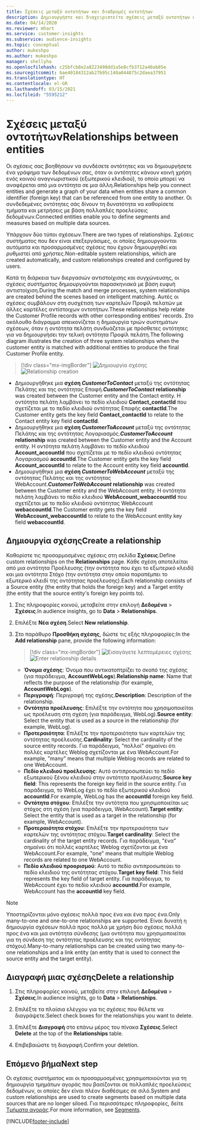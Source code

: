 ```yaml
---
title: Σχέσεις μεταξύ οντοτήτων και διαδρομές οντοτήτων
description: Δημιουργήστε και διαχειριστείτε σχέσεις μεταξύ οντοτήτων από πολλαπλές προελεύσεις δεδομένων.
ms.date: 04/14/2020
ms.reviewer: mhart
ms.service: customer-insights
ms.subservice: audience-insights
ms.topic: conceptual
author: mukeshpo
ms.author: mukeshpo
manager: shellyha
ms.openlocfilehash: c25bfcb8e2a8223498dd1a5e8cfb3712a40ab85e
ms.sourcegitcommit: bae40184312ab27b95c140a044875c2daea37951
ms.translationtype: HT
ms.contentlocale: el-GR
ms.lasthandoff: 03/15/2021
ms.locfileid: "5595212"
---
```

# <a name="relationships-between-entities"></a><span data-ttu-id="bbc87-103">Σχέσεις μεταξύ οντοτήτων</span><span class="sxs-lookup"><span data-stu-id="bbc87-103">Relationships between entities</span></span>

<span data-ttu-id="bbc87-104">Οι σχέσεις σας βοηθήσουν να συνδέσετε οντότητες και να δημιουργήσετε ένα γράφημα των δεδομένων σας, όταν οι οντότητες κάνουν κοινή χρήση ενός κοινού αναγνωριστικού (εξωτερικού κλειδιού), το οποίο μπορεί να αναφέρεται από μια οντότητα σε μια άλλη.</span><span class="sxs-lookup"><span data-stu-id="bbc87-104">Relationships help you connect entities and generate a graph of your data when entities share a common identifier (foreign key) that can be referenced from one entity to another.</span></span> <span data-ttu-id="bbc87-105">Οι συνδεδεμένες οντότητες σάς δίνουν τη δυνατότητα να καθορίσετε τμήματα και μετρήσεις με βάση πολλαπλές προελεύσεις δεδομένων.</span><span class="sxs-lookup"><span data-stu-id="bbc87-105">Connected entities enable you to define segments and measures based on multiple data sources.</span></span>

<span data-ttu-id="bbc87-106">Υπάρχουν δύο τύποι σχέσεων.</span><span class="sxs-lookup"><span data-stu-id="bbc87-106">There are two types of relationships.</span></span> <span data-ttu-id="bbc87-107">Σχέσεις συστήματος που δεν είναι επεξεργάσιμες, οι οποίες δημιουργούνται αυτόματα και προσαρμοσμένες σχέσεις που έχουν δημιουργηθεί και ρυθμιστεί από χρήστες.</span><span class="sxs-lookup"><span data-stu-id="bbc87-107">Non-editable system relationships, which are created automatically, and custom relationships created and configured by users.</span></span>

<span data-ttu-id="bbc87-108">Κατά τη διάρκεια των διεργασιών αντιστοίχισης και συγχώνευσης, οι σχέσεις συστήματος δημιουργούνται παρασκηνιακά με βάση ευφυή αντιστοίχιση.</span><span class="sxs-lookup"><span data-stu-id="bbc87-108">During the match and merge processes, system relationships are created behind the scenes based on intelligent matching.</span></span> <span data-ttu-id="bbc87-109">Αυτές οι σχέσεις συμβάλουν στη συσχέτιση των καρτελών Προφίλ πελατών με άλλες καρτέλες αντίστοιχων οντοτήτων.</span><span class="sxs-lookup"><span data-stu-id="bbc87-109">These relationships help relate the Customer Profile records with other corresponding entities' records.</span></span> <span data-ttu-id="bbc87-110">Στο ακόλουθο διάγραμμα απεικονίζεται η δημιουργία τριών συστημάτων σχέσεων, όταν η οντότητα πελάτη συνδυάζεται με πρόσθετες οντότητες για να δημιουργήσει την τελική οντότητα Προφίλ πελάτη.</span><span class="sxs-lookup"><span data-stu-id="bbc87-110">The following diagram illustrates the creation of three system relationships when the customer entity is matched with additional entities to produce the final Customer Profile entity.</span></span>

> [!div class="mx-imgBorder"]
> <span data-ttu-id="bbc87-111">![Δημιουργία σχέσης](media/relationships-entities-merge.png "Δημιουργία σχέσης")</span><span class="sxs-lookup"><span data-stu-id="bbc87-111">![Relationship creation](media/relationships-entities-merge.png "Relationship creation")</span></span>

- <span data-ttu-id="bbc87-112">Δημιουργήθηκε μια **σχέση *CustomerToContact*** μεταξύ της οντότητας Πελάτης και της οντότητας Επαφή.</span><span class="sxs-lookup"><span data-stu-id="bbc87-112">***CustomerToContact* relationship** was created between the Customer entity and the Contact entity.</span></span> <span data-ttu-id="bbc87-113">Η οντότητα πελάτη λαμβάνει το πεδίο κλειδιού **Contact_contactId** που σχετίζεται με το πεδίο κλειδιού οντότητας Επαφής **contactId**.</span><span class="sxs-lookup"><span data-stu-id="bbc87-113">The Customer entity gets the key field **Contact_contactId** to relate to the Contact entity key field **contactId**.</span></span>
- <span data-ttu-id="bbc87-114">Δημιουργήθηκε μια **σχέση *CustomerToAccount*** μεταξύ της οντότητας Πελάτης και της οντότητας Λογαριασμός.</span><span class="sxs-lookup"><span data-stu-id="bbc87-114">***CustomerToAccount* relationship** was created between the Customer entity and the Account entity.</span></span> <span data-ttu-id="bbc87-115">Η οντότητα πελάτη λαμβάνει το πεδίο κλειδιού **Account_accountId** που σχετίζεται με το πεδίο κλειδιού οντότητας Λογαριασμού **accountId**.</span><span class="sxs-lookup"><span data-stu-id="bbc87-115">The Customer entity gets the key field **Account_accountId** to relate to the Account entity key field **accountId**.</span></span>
- <span data-ttu-id="bbc87-116">Δημιουργήθηκε μια **σχέση *CustomerToWebAccount*** μεταξύ της οντότητας Πελάτης και της οντότητας WebAccount.</span><span class="sxs-lookup"><span data-stu-id="bbc87-116">***CustomerToWebAccount* relationship** was created between the Customer entity and the WebAccount entity.</span></span> <span data-ttu-id="bbc87-117">Η οντότητα πελάτη λαμβάνει το πεδίο κλειδιού **WebAccount_webaccountId** που σχετίζεται με το πεδίο κλειδιού οντότητας WebAccount **webaccountId**.</span><span class="sxs-lookup"><span data-stu-id="bbc87-117">The Customer entity gets the key field **WebAccount_webaccountId** to relate to the WebAccount entity key field **webaccountId**.</span></span>

## <a name="create-a-relationship"></a><span data-ttu-id="bbc87-118">Δημιουργία σχέσης</span><span class="sxs-lookup"><span data-stu-id="bbc87-118">Create a relationship</span></span>

<span data-ttu-id="bbc87-119">Καθορίστε τις προσαρμοσμένες σχέσεις στη σελίδα **Σχέσεις**.</span><span class="sxs-lookup"><span data-stu-id="bbc87-119">Define custom relationships on the **Relationships** page.</span></span> <span data-ttu-id="bbc87-120">Κάθε σχέση αποτελείται από μια οντότητα Προέλευσης (την οντότητα που έχει το εξωτερικό κλειδί) και μια οντότητα Στόχο (την οντότητα στην οποία παραπέμπει το εξωτερικό κλειδί της οντότητας προέλευσης).</span><span class="sxs-lookup"><span data-stu-id="bbc87-120">Each relationship consists of a Source entity (the entity that holds the foreign key) and a Target entity (the entity that the source entity's foreign key points to).</span></span>

1. <span data-ttu-id="bbc87-121">Στις πληροφορίες κοινού, μεταβείτε στην επιλογή **Δεδομένα** > **Σχέσεις**.</span><span class="sxs-lookup"><span data-stu-id="bbc87-121">In audience insights, go to **Data** > **Relationships**.</span></span>

2. <span data-ttu-id="bbc87-122">Επιλέξτε **Νέα σχέση**.</span><span class="sxs-lookup"><span data-stu-id="bbc87-122">Select **New relationship**.</span></span>

3. <span data-ttu-id="bbc87-123">Στο παράθυρο **Προσθήκη σχέσης**, δώστε τις εξής πληροφορίες:</span><span class="sxs-lookup"><span data-stu-id="bbc87-123">In the **Add relationship** pane, provide the following information:</span></span>

   > [!div class="mx-imgBorder"]
   > <span data-ttu-id="bbc87-124">![Εισαγάγετε λεπτομέρειες σχέσης](media/relationships-add.png "Εισαγάγετε λεπτομέρειες σχέσης")</span><span class="sxs-lookup"><span data-stu-id="bbc87-124">![Enter relationship details](media/relationships-add.png "Enter relationship details")</span></span>

   - <span data-ttu-id="bbc87-125">**Όνομα σχέσης**: Όνομα που αντικατοπτρίζει το σκοπό της σχέσης (για παράδειγμα, **AccountWebLogs**).</span><span class="sxs-lookup"><span data-stu-id="bbc87-125">**Relationship name**: Name that reflects the purpose of the relationship (for example, **AccountWebLogs**).</span></span>
   - <span data-ttu-id="bbc87-126">**Περιγραφή**: Περιγραφή της σχέσης.</span><span class="sxs-lookup"><span data-stu-id="bbc87-126">**Description**: Description of the relationship.</span></span>
   - <span data-ttu-id="bbc87-127">**Οντότητα προέλευσης**: Επιλέξτε την οντότητα που χρησιμοποιείται ως προέλευση στη σχέση (για παράδειγμα, WebLog).</span><span class="sxs-lookup"><span data-stu-id="bbc87-127">**Source entity**: Select the entity that is used as a source in the relationship (for example, WebLog).</span></span>
   - <span data-ttu-id="bbc87-128">**Προτεραιότητα**: Επιλέξτε την προτεραιότητα των καρτελών της οντότητας προέλευσης.</span><span class="sxs-lookup"><span data-stu-id="bbc87-128">**Cardinality**: Select the cardinality of the source entity records.</span></span> <span data-ttu-id="bbc87-129">Για παράδειγμα, "πολλοί" σημαίνει ότι πολλές καρτέλες Weblog σχετίζονται με ένα WebAccount.</span><span class="sxs-lookup"><span data-stu-id="bbc87-129">For example, "many" means that multiple Weblog records are related to one WebAccount.</span></span>
   - <span data-ttu-id="bbc87-130">**Πεδίο κλειδιού προέλευσης**: Αυτό αντιπροσωπεύει το πεδίο εξωτερικού ξένου κλειδιού στην οντότητα προέλευσης.</span><span class="sxs-lookup"><span data-stu-id="bbc87-130">**Source key field**: This represents the foreign key field in the source entity.</span></span> <span data-ttu-id="bbc87-131">Για παράδειγμα, το WebLog έχει το πεδίο εξωτερικού κλειδιού **accountId**.</span><span class="sxs-lookup"><span data-stu-id="bbc87-131">For example, WebLog has the **accountId** foreign key field.</span></span>
   - <span data-ttu-id="bbc87-132">**Οντότητα στόχου**: Επιλέξτε την οντότητα που χρησιμοποιείται ως στόχος στη σχέση (για παράδειγμα, WebAccount).</span><span class="sxs-lookup"><span data-stu-id="bbc87-132">**Target entity**: Select the entity that is used as a target in the relationship (for example, WebAccount).</span></span>
   - <span data-ttu-id="bbc87-133">**Προτεραιότητα στόχου**: Επιλέξτε την προτεραιότητα των καρτελών της οντότητας στόχου.</span><span class="sxs-lookup"><span data-stu-id="bbc87-133">**Target cardinality**: Select the cardinality of the target entity records.</span></span> <span data-ttu-id="bbc87-134">Για παράδειγμα, "ένα" σημαίνει ότι πολλές καρτέλες Weblog σχετίζονται με ένα WebAccount.</span><span class="sxs-lookup"><span data-stu-id="bbc87-134">For example, "one" means that multiple Weblog records are related to one WebAccount.</span></span>
   - <span data-ttu-id="bbc87-135">**Πεδίο κλειδιού προορισμού**: Αυτό το πεδίο αντιπροσωπεύει το πεδίο κλειδιού της οντότητας στόχου.</span><span class="sxs-lookup"><span data-stu-id="bbc87-135">**Target key field**: This field represents the key field of target entity.</span></span> <span data-ttu-id="bbc87-136">Για παράδειγμα, το WebAccount έχει το πεδίο κλειδιού **accountId**.</span><span class="sxs-lookup"><span data-stu-id="bbc87-136">For example, WebAccount has the **accountId** key field.</span></span>

> [!NOTE]
> <span data-ttu-id="bbc87-137">Υποστηρίζονται μόνο σχέσεις πολλά προς ένα και ένα προς ένα.</span><span class="sxs-lookup"><span data-stu-id="bbc87-137">Only many-to-one and one-to-one relationships are supported.</span></span> <span data-ttu-id="bbc87-138">Είναι δυνατή η δημιουργία σχέσεων πολλά προς πολλά με χρήση δύο σχέσεις πολλά προς ένα και μια οντότητα σύνδεσης (μια οντότητα που χρησιμοποιείται για τη σύνδεση της οντότητας προέλευσης και της οντότητας στόχου).</span><span class="sxs-lookup"><span data-stu-id="bbc87-138">Many-to-many relationships can be created using two many-to-one relationships and a link entity (an entity that is used to connect the source entity and the target entity).</span></span>

## <a name="delete-a-relationship"></a><span data-ttu-id="bbc87-139">Διαγραφή μιας σχέσης</span><span class="sxs-lookup"><span data-stu-id="bbc87-139">Delete a relationship</span></span>

1. <span data-ttu-id="bbc87-140">Στις πληροφορίες κοινού, μεταβείτε στην επιλογή **Δεδομένα** > **Σχέσεις**.</span><span class="sxs-lookup"><span data-stu-id="bbc87-140">In audience insights, go to **Data** > **Relationships**.</span></span>

2. <span data-ttu-id="bbc87-141">Επιλέξτε τα πλαίσια ελέγχου για τις σχέσεις που θέλετε να διαγράψετε.</span><span class="sxs-lookup"><span data-stu-id="bbc87-141">Select check boxes for the relationships you want to delete.</span></span>

3. <span data-ttu-id="bbc87-142">Επιλέξτε **Διαγραφή** στο επάνω μέρος του πίνακα **Σχέσεις**.</span><span class="sxs-lookup"><span data-stu-id="bbc87-142">Select **Delete** at the top of the **Relationships** table.</span></span>

4. <span data-ttu-id="bbc87-143">Επιβεβαιώστε τη διαγραφή.</span><span class="sxs-lookup"><span data-stu-id="bbc87-143">Confirm your deletion.</span></span>

## <a name="next-step"></a><span data-ttu-id="bbc87-144">Επόμενο βήμα</span><span class="sxs-lookup"><span data-stu-id="bbc87-144">Next step</span></span>

<span data-ttu-id="bbc87-145">Οι σχέσεις συστήματος και οι προσαρμοσμένες χρησιμοποιούνται για τη δημιουργία τμημάτων αγοράς που βασίζονται σε πολλαπλές προελεύσεις δεδομένων, οι οποίες δεν είναι πλέον διαθέσιμες σε σιλό.</span><span class="sxs-lookup"><span data-stu-id="bbc87-145">System and custom relationships are used to create segments based on multiple data sources that are no longer siloed.</span></span> <span data-ttu-id="bbc87-146">Για περισσότερες πληροφορίες, δείτε [Τμήματα αγοράς](segments.md).</span><span class="sxs-lookup"><span data-stu-id="bbc87-146">For more information, see [Segments](segments.md).</span></span>


[!INCLUDE[footer-include](../includes/footer-banner.md)]